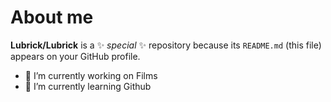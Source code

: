 # About me


**Lubrick/Lubrick** is a ✨ _special_ ✨ repository because its `README.md` (this file) appears on your GitHub profile.


- 🔭 I’m currently working on Films
- 🌱 I’m currently learning Github

